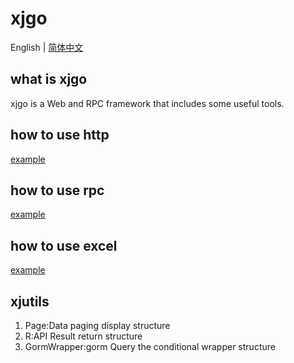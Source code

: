 # xjgo

English | [简体中文](README-cn.md)

## what is xjgo
xjgo is a Web and RPC framework that includes some useful tools.

## how to use http 
[example](examples/httpdemo/httpdemo.go)

## how to use rpc
[example](examples/rpcdemo)

## how to use excel
[example](examples/exceldemo/exceldemo.go)

## xjutils
1. Page:Data paging display structure
2. R:API Result return structure
3. GormWrapper:gorm Query the conditional wrapper structure
